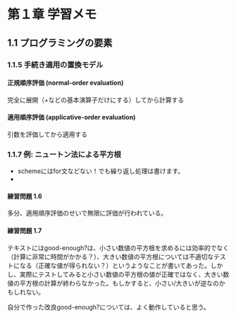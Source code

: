 # 第１章 学習メモ
## 1.1 プログラミングの要素

### 1.1.5 手続き適用の置換モデル
#### 正規順序評価 (normal-order evaluation)
完全に展開（+などの基本演算子だけにする）してから計算する

#### 適用順序評価 (applicative-order evaluation) 
引数を評価してから適用する

### 1.1.7 例: ニュートン法による平方根
- schemeにはfor文などない！でも繰り返し処理は書けます。
- 
#### 練習問題 1.6
多分、適用順序評価のせいで無限に評価が行われている。

#### 練習問題 1.7
テキストにはgood-enough?は、小さい数値の平方根を求めるには効率的でなく（計算に非常に時間がかかる？）、大きい数値の平方根については不適切なテストになる（正確な値が得られない？）というようなことが書いてあった。しかし、実際にテストしてみると小さい数値の平方根の値が正確ではなく、大きい数値の平方根の計算が終わらなかった。もしかすると、小さい/大きいが逆なのかもしれない。

自分で作った改良good-enough?については、よく動作していると思う。
